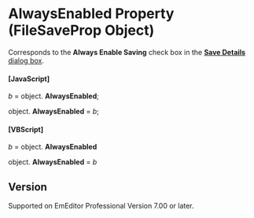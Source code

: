 # AlwaysEnabled Property (FileSaveProp Object)

Corresponds to the **Always Enable Saving** check box in the
[**Save Details** dialog box](../../dlg/properties/file/save_details/index).

#### \[JavaScript\]

_b_ =
object. **AlwaysEnabled**;

object. **AlwaysEnabled** = _b_;

#### \[VBScript\]

_b_ =
object. **AlwaysEnabled**

object. **AlwaysEnabled** = _b_

## Version

Supported on EmEditor Professional Version 7.00 or later.
